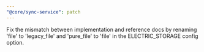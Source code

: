 ```yaml
---
"@core/sync-service": patch
---
```


Fix the mismatch between implementation and reference docs by renaming 'file' to 'legacy_file' and 'pure_file' to 'file' in the ELECTRIC_STORAGE config option.
